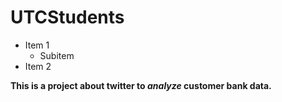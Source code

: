 # UTCStudents

- Item 1
  - Subitem
- Item 2

<b>This is a project about twitter to <i>analyze</i> customer bank data.</b>
